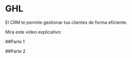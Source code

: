 # GHL

El CRM te permite gestionar tus clientes de forma eficiente.

Mira este video explicativo:

##Parte 1


##Parte 2
